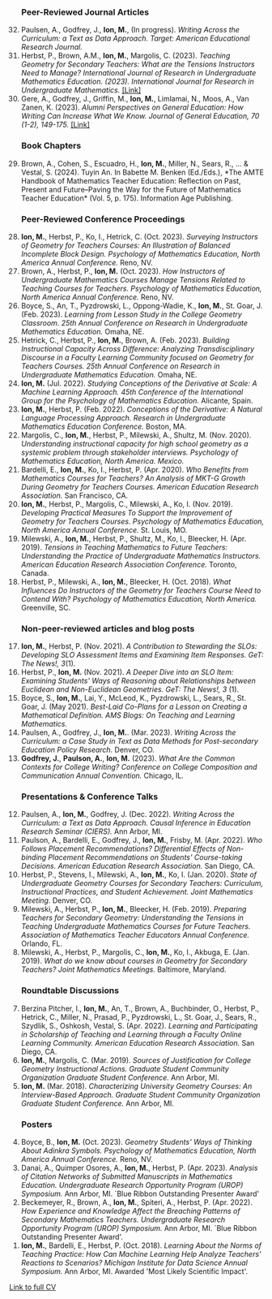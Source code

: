 
<div class="publications">

<ol reversed>
<h3>Peer-Reviewed Journal Articles</h3>
<li>Paulsen, A., Godfrey, J., <strong>Ion, M.</strong>, (In progress). <i>Writing Across the Curriculum: a Text as Data Approach.</i> <i>Target: American Educational Research Journal.</i></li>
<li>Herbst, P., Brown, A.M., <strong>Ion, M.</strong>, Margolis, C. (2023). <i>Teaching Geometry for Secondary Teachers: What are the Tensions Instructors Need to Manage?</i> <i>International Journal of Research in Undergraduate Mathematics Education. (2023). International Journal for Research in Undergraduate Mathematics.</i> <a href="https://doi-org.proxy.lib.umich.edu/10.1007/s40753-023-00216-0">[Link]</a></li>
<li> Gere, A., Godfrey, J., Griffin, M., <strong>Ion, M.</strong>, Limlamai, N., Moos, A., Van Zanen, K. (2023). <i>Alumni Perspectives on General Education: How Writing Can Increase What We Know.</i> <i>Journal of General Education, 70 (1-2), 149-175.</i> <a href="https://doi.org/10.5325/jgeneeduc.70.1-2.0149">[Link]</a></li>

<h3>Book Chapters</h3>
<li>Brown, A., Cohen, S., Escuadro, H., <strong>Ion, M.</strong>, Miller, N., Sears, R., ... & Vestal, S. (2024). Tuyin An. In Babette M. Benken (Ed./Eds.), *The AMTE Handbook of Mathematics Teacher Education: Reflection on Past, Present and Future–Paving the Way for the Future of Mathematics Teacher Education* (Vol. 5, p. 175). Information Age Publishing. </li>

<h3>Peer-Reviewed Conference Proceedings</h3>
<li><strong>Ion, M.</strong>, Herbst, P., Ko, I., Hetrick, C. (Oct. 2023). <i> Surveying Instructors of Geometry for Teachers Courses: An Illustration of Balanced Incomplete Block Design. Psychology of Mathematics Education, North America Annual Conference. </i>  Reno, NV. </li>
<li>Brown, A., Herbst, P., <strong>Ion, M.</strong> (Oct. 2023). <i> How Instructors of Undergraduate Mathematics Courses Manage Tensions Related to Teaching Courses for Teachers. Psychology of Mathematics Education, North America Annual Conference. </i> Reno, NV. </li>
<li>Boyce, S., An, T., Pyzdrowski, L., Oppong-Wadie, K., <strong>Ion, M.</strong>, St. Goar, J. (Feb. 2023). <i> Learning from Lesson Study in the College Geometry Classroom. 25th Annual Conference on Research in Undergraduate Mathematics Education. </i> Omaha, NE. </li>
<li>Hetrick, C., Herbst, P., <strong>Ion, M.</strong>, Brown, A. (Feb. 2023). <i> Building Instructional Capacity Across Difference: Analyzing Transdisciplinary Discourse in a Faculty Learning Community focused on Geometry for Teachers Courses. 25th Annual Conference on Research in Undergraduate Mathematics Education. </i> Omaha, NE. </li>
<li><strong>Ion, M.</strong> (Jul. 2022). <i> Studying Conceptions of the Derivative at Scale: A Machine Learning Approach. 45th Conference of the International Group for the Psychology of Mathematics Education. </i> Alicante, Spain. </li>
<li><strong>Ion, M.</strong>, Herbst, P. (Feb. 2022). <i> Conceptions of the Derivative: A Natural Language Processing Approach. Research in Undergraduate Mathematics Education Conference. </i> Boston, MA.</li>
<li>Margolis, C., <strong>Ion, M.</strong>, Herbst, P., Milewski, A., Shultz, M. (Nov. 2020). <i> Understanding instructional capacity for high school geometry as a systemic problem through stakeholder interviews. Psychology of Mathematics Education, North America. Mexico. </i> </li>
<li>Bardelli, E., <strong>Ion, M.</strong>, Ko, I., Herbst, P. (Apr. 2020). <i> Who Benefits from Mathematics Courses for Teachers? An Analysis of MKT-G Growth During Geometry for Teachers Courses. American Education Research Association. </i> San Francisco, CA.  </li>
<li><strong>Ion, M.</strong>, Herbst, P., Margolis, C., Milewski, A., Ko, I. (Nov. 2019). <i> Developing Practical Measures To Support the Improvement of Geometry for Teachers Courses. Psychology of Mathematics Education, North America Annual Conference. </i> St. Louis, MO. </li>
<li>Milewski, A., <strong>Ion, M.</strong>, Herbst, P., Shultz, M., Ko, I., Bleecker, H. (Apr. 2019). <i> Tensions in Teaching Mathematics to Future Teachers: Understanding the Practice of Undergraduate Mathematics Instructors. American Education Research Association Conference. </i> Toronto, Canada. </li>
<li>Herbst, P., Milewski, A., <strong>Ion, M.</strong>, Bleecker, H. (Oct.  2018). <i> What Influences Do Instructors of the Geometry for Teachers Course Need to Contend With? Psychology of Mathematics Education, North America. </i> Greenville, SC. </li>

<h3>Non-peer-reviewed articles and blog posts </h3>
<li><strong>Ion, M.</strong>, Herbst, P. (Nov. 2021). <i> A Contribution to Stewarding the SLOs: Developing SLO Assessment Items and Examining Item Responses. GeT: The News!, 3</i>(1). </li>
<li>Herbst, P., <strong>Ion, M.</strong> (Nov. 2021). <i> A Deeper Dive into an SLO Item: Examining Students' Ways of Reasoning about Relationships between Euclidean and Non-Euclidean Geometries.  GeT: The News!, 3 </i> (1). </li>
<li>Boyce, S., <strong>Ion, M.</strong>, Lai, Y., McLeod, K., Pyzdrowski, L., Sears, R., St. Goar, J. (May 2021). <i> Best-Laid Co-Plans for a Lesson on Creating a Mathematical Definition. AMS Blogs: On Teaching and Learning Mathematics. </i> </li>
<li>Paulsen, A., Godfrey, J., <strong>Ion, M.</strong>. (Mar. 2023). <i> Writing Across the Curriculum: a Case Study in Text as Data Methods for Post-secondary Education Policy Research. </i> Denver, CO. </li>
<li><strong>Godfrey, J.</strong>, <strong>Paulson, A.</strong>, <strong>Ion, M.</strong> (2023). <i> What Are the Common Contexts for College Writing? Conference on College Composition and Communication Annual Convention. </i> Chicago, IL. </li>

<h3>Presentations & Conference Talks</h3>

<li>Paulsen, A., <strong>Ion, M.</strong>, Godfrey, J. (Dec. 2022). <i> Writing Across the Curriculum: a Text as Data Approach. Causal Inference in Education Research Seminar (CIERS). </i> Ann Arbor, MI. </li>
<li>Paulson, A., Bardelli, E., Godfrey, J., <strong>Ion, M.</strong>, Frisby, M. (Apr. 2022). <i> Who Follows Placement Recommendations? Differential Effects of Non-binding Placement Recommendations on Students' Course-taking Decisions. American Education Research Association. </i> San Diego, CA. </li>
<li>Herbst, P., Stevens, I., Milewski, A., <strong>Ion, M.</strong>, Ko, I. (Jan. 2020). <i> State of Undergraduate Geometry Courses for Secondary Teachers: Curriculum, Instructional Practices, and Student Achievement. Joint Mathematics Meeting. </i> Denver, CO.</li> 
<li>Milewski, A., Herbst, P., <strong>Ion, M.</strong>, Bleecker, H. (Feb. 2019). <i> Preparing Teachers for Secondary Geometry: Understanding the Tensions in Teaching Undergraduate Mathematics Courses for Future Teachers. Association of Mathematics Teacher Educators Annual Conference. </i> Orlando, FL. </li>
<li>Milewski, A., Herbst, P., Margolis, C., <strong>Ion, M.</strong>, Ko, I., Akbuga, E. (Jan. 2019). <i> What do we know about courses in Geometry for Secondary Teachers? Joint Mathematics Meetings. </i> Baltimore, Maryland.</li> 

<h3>Roundtable Discussions</h3>
<li>Berzina Pitcher, I., <strong>Ion, M.</strong>, An, T., Brown, A., Buchbinder, O., Herbst, P., Hetrick, C., Miller, N., Prasad, P., Pyzdrowski, L., St. Goar, J., Sears, R., Szydlik, S., Oshkosh, Vestal, S. (Apr. 2022). <i> Learning and Participating in Scholarship of Teaching and Learning through a Faculty Online Learning Community. American Education Research Association. </i> San Diego, CA.</li> 
<li><strong>Ion, M.</strong>, Margolis, C. (Mar. 2019). <i> Sources of Justification for College Geometry Instructional Actions. Graduate Student Community Organization Graduate Student Conference. </i> Ann Arbor, MI.</li> 
<li><strong>Ion, M.</strong> (Mar. 2018). <i> Characterizing University Geometry Courses: An Interview-Based Approach. Graduate Student Community Organization Graduate Student Conference. </i> Ann Arbor, MI.</li> 

<h3>Posters</h3>
<li>Boyce, B., <strong>Ion, M.</strong> (Oct. 2023). <i> Geometry Students' Ways of Thinking About Adinkra Symbols. Psychology of Mathematics Education, North America Annual Conference. </i> Reno, NV.</li> 
<li>Danai, A., Quimper Osores, A., <strong>Ion, M.</strong>, Herbst, P. (Apr. 2023). <i> Analysis of Citation Networks of Submitted Manuscripts in Mathematics Education. Undergraduate Research Opportunity Program (UROP) Symposium. </i> Ann Arbor, MI. `Blue Ribbon Outstanding Presenter Award'</li> 
<li>Beckemeyer, R., Brown, A., <strong>Ion, M.</strong>, Spiteri, A., Herbst, P. (Apr. 2022). <i> How Experience and Knowledge Affect the Breaching Patterns of Secondary Mathematics Teachers. Undergraduate Research Opportunity Program (UROP) Symposium.  </i> Ann Arbor, MI. `Blue Ribbon Outstanding Presenter Award'. </li>
<li><strong>Ion, M.</strong>, Bardelli, E., Herbst, P. (Oct. 2018). <i> Learning About the Norms of Teaching Practice: How Can Machine Learning Help Analyze Teachers' Reactions to Scenarios? Michigan Institute for Data Science Annual Symposium. </i> Ann Arbor, MI. Awarded 'Most Likely Scientific Impact'. </li>
</ol>

</div>


[Link to full CV](/assets/docs/cv-ion-sept-2024.pdf)
